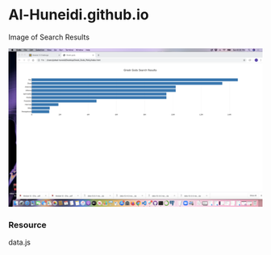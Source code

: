 # Al-Huneidi.github.io

Image of Search Results

![alt text](https://github.com/Al-Huneidi/Al-Huneidi.github.io/blob/master/Greek_Gods_Bar_Chart.png)

### Resource
data.js
